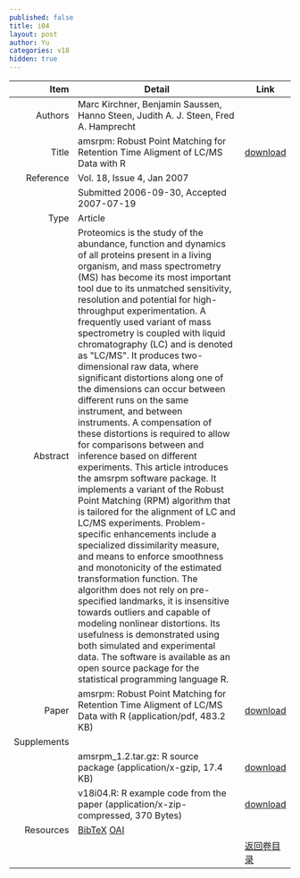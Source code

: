 ```yaml
---
published: false
title: i04
layout: post
author: Yu
categories: v18
hidden: true
---
```


| Item | Detail | Link |
|---:|---|---|
| Authors | Marc Kirchner, Benjamin Saussen, Hanno Steen, Judith A. J.  Steen, Fred A.  Hamprecht| |
| Title |amsrpm: Robust Point Matching for Retention Time Aligment of LC/MS Data with R | [download](http://www.jstatsoft.org/v18/i04/paper) |
| Reference |Vol. 18, Issue 4, Jan 2007 | |
| | Submitted 2006-09-30, Accepted 2007-07-19| | 
| Type | Article| |
| Abstract | Proteomics is the study of the abundance, function and dynamics of all proteins present in a living organism, and mass spectrometry (MS) has become its most important tool due to its unmatched sensitivity, resolution and potential for high-throughput experimentation.  A frequently used variant of mass spectrometry is coupled with liquid chromatography (LC) and is denoted as "LC/MS". It produces two-dimensional raw data, where significant distortions along one of the dimensions can occur between different runs on the same instrument, and between instruments. A compensation of these distortions is required to allow for comparisons between and inference based on different experiments. This article introduces the amsrpm software package. It implements a variant of the Robust Point Matching (RPM) algorithm that is tailored for the alignment of LC and LC/MS experiments. Problem-specific enhancements include a specialized dissimilarity measure, and means to enforce smoothness and monotonicity of the estimated transformation function. The algorithm does not rely on pre-specified landmarks, it is insensitive towards outliers and capable of modeling nonlinear distortions. Its usefulness is demonstrated using both simulated and experimental data. The software is available as an open source package for the statistical programming language R.| |
| Paper | amsrpm: Robust Point Matching for Retention Time Aligment of LC/MS Data with R  (application/pdf, 483.2 KB)| [download](http://www.jstatsoft.org/v18/i04/paper) |
| Supplements | | |
| |amsrpm_1.2.tar.gz: R source package  (application/x-gzip, 17.4 KB)|  [download](http://www.jstatsoft.org/v18/i04/supp/1) |
| |v18i04.R: R example code from the paper  (application/x-zip-compressed, 370 Bytes)|  [download](http://www.jstatsoft.org/v18/i04/supp/2) |
| Resources | [BibTeX](http://www.jstatsoft.org/v18/i04/bibtex) [OAI](http://www.jstatsoft.org/oai?verb=GetRecord&identifier=oai.jstatsoft/v18/i04&prefix=oai_dc)| |
| |  | [返回卷目录]({{site.baseurl}}/volume/v18.html) |